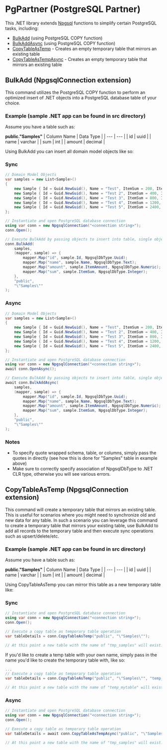# PgPartner (PostgreSQL Partner)

This .NET library extends [Npgsql](https://www.npgsql.org/) functions to simplify certain PostgreSQL tasks, including:
 - [BulkAdd](#bulkadd-npgsqlconnection-extension) (using PostgreSQL COPY function)
 - [BulkAddAsync](#bulkadd-npgsqlconnection-extension) (using PostgreSQL COPY function)
 - [CopyTableAsTemp]() - Creates an empty temporary table that mirrors an existing table
 - [CopyTableAsTempAsync]() - Creates an empty temporary table that mirrors an existing table

## BulkAdd (NpgsqlConnection extension)
This command utilizes the PostgreSQL COPY function to perform an optimized insert of .NET objects into a PostgreSQL database table of your choice.

### Example (sample .NET app can be found in src directory)
Assume you have a table such as:

**public."Samples"**
| Column Name | Data Type |
| --- | --- |
| id | uuid |
| name | varchar |
| sum | int |
| amount | decimal |

Using BulkAdd you can insert all domain model objects like so:

### Sync

```csharp
// Domain Model Objects
var samples = new List<Sample>()
{
    new Sample { Id = Guid.NewGuid(), Name = "Test", ItemSum = 200, ItemAmount = 10 },
    new Sample { Id = Guid.NewGuid(), Name = "Test 2", ItemSum = 400, ItemAmount = 20 },
    new Sample { Id = Guid.NewGuid(), Name = "Test 3", ItemSum = 800, ItemAmount = 30 },
    new Sample { Id = Guid.NewGuid(), Name = "Test 4", ItemSum = 1200, ItemAmount = 40 },
    new Sample { Id = Guid.NewGuid(), Name = "Test 5", ItemSum = 2400, ItemAmount = 50 }
};

// Instantiate and open PostgreSQL database connection
using var conn = new NpgsqlConnection("<connection string>");
conn.Open();

// Execute BulkAdd by passing objects to insert into table, single object mapping, database schema, and database table
conn.BulkAdd(
    samples,
    (mapper, sample) => {
        mapper.Map("id", sample.Id, NpgsqlDbType.Uuid);
        mapper.Map("name", sample.Name, NpgsqlDbType.Text);
        mapper.Map("amount", sample.ItemAmount, NpgsqlDbType.Numeric);
        mapper.Map("sum", sample.ItemSum, NpgsqlDbType.Integer);
    },
    "public",
    "\"Samples\""
);
```

### Async
```csharp
// Domain Model Objects
var samples = new List<Sample>()
{
    new Sample { Id = Guid.NewGuid(), Name = "Test", ItemSum = 200, ItemAmount = 10 },
    new Sample { Id = Guid.NewGuid(), Name = "Test 2", ItemSum = 400, ItemAmount = 20 },
    new Sample { Id = Guid.NewGuid(), Name = "Test 3", ItemSum = 800, ItemAmount = 30 },
    new Sample { Id = Guid.NewGuid(), Name = "Test 4", ItemSum = 1200, ItemAmount = 40 },
    new Sample { Id = Guid.NewGuid(), Name = "Test 5", ItemSum = 2400, ItemAmount = 50 }
};

// Instantiate and open PostgreSQL database connection
using var conn = new NpgsqlConnection("<connection string>");
await conn.OpenAsync();

// Execute BulkAdd by passing objects to insert into table, single object mapping, database schema, and database table
await conn.BulkAddAsync(
    samples,
    (mapper, sample) => {
        mapper.Map("id", sample.Id, NpgsqlDbType.Uuid);
        mapper.Map("name", sample.Name, NpgsqlDbType.Text);
        mapper.Map("amount", sample.ItemAmount, NpgsqlDbType.Numeric);
        mapper.Map("sum", sample.ItemSum, NpgsqlDbType.Integer);
    },
    "public",
    "\"Samples\""
);
```

### Notes
- To specify quote wrapped schema, table, or columns, simply pass the quotes in directly (see how this is done for "Samples" table in example above)
- Make sure to correctly specify association of NpgsqlDbType to .NET CLR type, otherwise you will see various errors.

## CopyTableAsTemp (NpgsqlConnection extension)
This command will create a temporary table that mirrors an existing table. This is useful for scenarios where you might need to synchronize old and new data for any table. In such a scenario you can leverage this command to create a temporary table that mirrors your existing table, use BulkAdd to add all records to the temporary table and then execute sync operations such as upsert/delete/etc.

### Example (sample .NET app can be found in src directory)
Assume you have a table such as:

**public."Samples"**
| Column Name | Data Type |
| --- | --- |
| id | uuid |
| name | varchar |
| sum | int |
| amount | decimal |

Using CopyTableAsTemp you can mirror this table as a new temporary table like:

### Sync
```c#
// Instantiate and open PostgreSQL database connection
using var conn = new NpgsqlConnection("<connection string>");
conn.Open();

// Execute a copy table as temporary table operation
var tableDetails = conn.CopyTableAsTemp("public", "\"Samples\"");

// At this point a new table with the name of "tmp_samples" will exist. The tableDetails variable will contain all details of the newly created table.
```

If you'd like to create a temp table with your own name, simply pass in the name you'd like to create the temporary table with, like so:

```c#
...
// Execute a copy table as temporary table operation
var tableDetails = conn.CopyTableAsTemp("public", "\"Samples\"", "temp_mytable");

// At this point a new table with the name of "temp_mytable" will exist. The tableDetails variable will contain all details of the newly created table.
```

### Async
```c#
// Instantiate and open PostgreSQL database connection
using var conn = new NpgsqlConnection("<connection string>");
conn.Open();

// Execute a copy table as temporary table operation
var tableDetails = await conn.CopyTableAsTempAsync("public", "\"Samples\"");

// At this point a new table with the name of "tmp_samples" will exist. The tableDetails variable will contain all details of the newly created table.
```